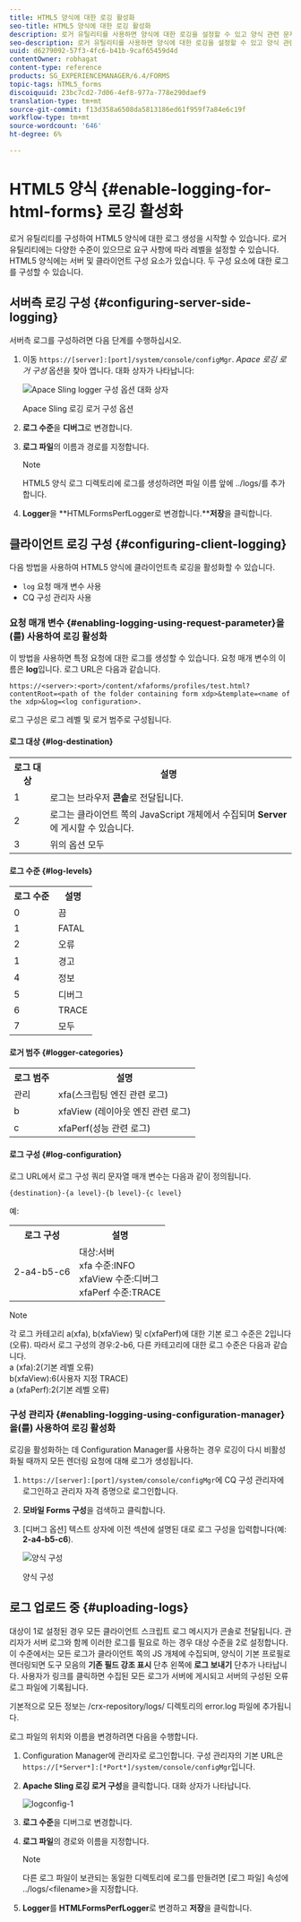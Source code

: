 ```yaml
---
title: HTML5 양식에 대한 로깅 활성화
seo-title: HTML5 양식에 대한 로깅 활성화
description: 로거 유틸리티를 사용하면 양식에 대한 로깅을 설정할 수 있고 양식 관련 문제를 디버깅할 수 있습니다.
seo-description: 로거 유틸리티를 사용하면 양식에 대한 로깅을 설정할 수 있고 양식 관련 문제를 디버깅할 수 있습니다.
uuid: d6279092-57f3-4fc6-b41b-9caf65459d4d
contentOwner: robhagat
content-type: reference
products: SG_EXPERIENCEMANAGER/6.4/FORMS
topic-tags: hTML5_forms
discoiquuid: 23bc7cd2-7d06-4ef8-977a-778e290daef9
translation-type: tm+mt
source-git-commit: f13d358a6508da5813186ed61f959f7a84e6c19f
workflow-type: tm+mt
source-wordcount: '646'
ht-degree: 6%

---
```



# HTML5 양식 {#enable-logging-for-html-forms} 로깅 활성화

로거 유틸리티를 구성하여 HTML5 양식에 대한 로그 생성을 시작할 수 있습니다. 로거 유틸리티에는 다양한 수준이 있으므로 요구 사항에 따라 레벨을 설정할 수 있습니다. HTML5 양식에는 서버 및 클라이언트 구성 요소가 있습니다. 두 구성 요소에 대한 로그를 구성할 수 있습니다.

## 서버측 로깅 구성 {#configuring-server-side-logging}

서버측 로그를 구성하려면 다음 단계를 수행하십시오.

1. 이동 `https://[server]:[port]/system/console/configMgr`. *Apace 로깅 로거 구성* 옵션을 찾아 엽니다. 대화 상자가 나타납니다:

   ![ Apace Sling logger 구성 옵션 대화 상자](assets/logconfig.png)

   Apace Sling 로깅 로거 구성 옵션

1. **로그 수준**&#x200B;을 **디버그**&#x200B;로 변경합니다.

1. **로그 파일**&#x200B;의 이름과 경로를 지정합니다.

   >[!NOTE]
   >
   >HTML5 양식 로그 디렉토리에 로그를 생성하려면 파일 이름 앞에 ../logs/를 추가합니다.

1. **Logger**&#x200B;을 **HTMLFormsPerfLogger로 변경합니다.****저장**&#x200B;을 클릭합니다.

## 클라이언트 로깅 구성 {#configuring-client-logging}

다음 방법을 사용하여 HTML5 양식에 클라이언트측 로깅을 활성화할 수 있습니다.

* `log` 요청 매개 변수 사용
* CQ 구성 관리자 사용

### 요청 매개 변수 {#enabling-logging-using-request-parameter}을(를) 사용하여 로깅 활성화

이 방법을 사용하면 특정 요청에 대한 로그를 생성할 수 있습니다. 요청 매개 변수의 이름은 **log**&#x200B;입니다. 로그 URL은 다음과 같습니다.

`https://<server>:<port>/content/xfaforms/profiles/test.html?contentRoot=<path of the folder containing form xdp>&template=<name of the xdp>&log=<log configuration>.`

로그 구성은 로그 레벨 및 로거 범주로 구성됩니다.

#### 로그 대상 {#log-destination}

<table> 
 <tbody> 
  <tr> 
   <th><strong>로그 대상</strong></th> 
   <th><strong>설명</strong></th> 
  </tr> 
  <tr> 
   <td>1</td> 
   <td>로그는 브라우저 <strong>콘솔</strong>로 전달됩니다.</td> 
  </tr> 
  <tr> 
   <td>2</td> 
   <td>로그는 클라이언트 쪽의 JavaScript 개체에서 수집되며 <strong>Server</strong>에 게시할 수 있습니다. </td> 
  </tr> 
  <tr> 
   <td>3</td> 
   <td>위의 옵션 모두<br /> </td> 
  </tr> 
 </tbody> 
</table>

#### 로그 수준 {#log-levels}

<table> 
 <tbody> 
  <tr> 
   <th>로그 수준</th> 
   <th>설명</th> 
  </tr> 
  <tr> 
   <td>0</td> 
   <td>끔<br type="_moz" /> </td> 
  </tr> 
  <tr> 
   <td>1</td> 
   <td>FATAL<br type="_moz" /> </td> 
  </tr> 
  <tr> 
   <td>2</td> 
   <td>오류<br type="_moz" /> </td> 
  </tr> 
  <tr> 
   <td>1</td> 
   <td>경고<br type="_moz" /> </td> 
  </tr> 
  <tr> 
   <td>4</td> 
   <td>정보<br type="_moz" /> </td> 
  </tr> 
  <tr> 
   <td>5</td> 
   <td>디버그<br type="_moz" /> </td> 
  </tr> 
  <tr> 
   <td>6</td> 
   <td>TRACE<br type="_moz" /> </td> 
  </tr> 
  <tr> 
   <td>7</td> 
   <td>모두<br type="_moz" /> </td> 
  </tr> 
 </tbody> 
</table>

#### 로거 범주 {#logger-categories}

<table> 
 <tbody> 
  <tr> 
   <th>로그 범주</th> 
   <th>설명</th> 
  </tr> 
  <tr> 
   <td>관리</td> 
   <td>xfa(스크립팅 엔진 관련 로그)</td> 
  </tr> 
  <tr> 
   <td>b</td> 
   <td>xfaView (레이아웃 엔진 관련 로그)<br type="_moz" /> </td> 
  </tr> 
  <tr> 
   <td>c</td> 
   <td>xfaPerf(성능 관련 로그)<br type="_moz" /> </td> 
  </tr> 
 </tbody> 
</table>

#### 로그 구성 {#log-configuration}

로그 URL에서 로그 구성 쿼리 문자열 매개 변수는 다음과 같이 정의됩니다.

`{destination}-{a level}-{b level}-{c level}`

예:

<table> 
 <tbody> 
  <tr> 
   <th>로그 구성</th> 
   <th>설명</th> 
  </tr> 
  <tr> 
   <td>2-a4-b5-c6<br type="_moz" /> </td> 
   <td>대상:서버<br /> xfa 수준:INFO<br /> xfaView 수준:디버그<br /> xfaPerf 수준:TRACE</td> 
  </tr> 
 </tbody> 
</table>

>[!NOTE]
>
>각 로그 카테고리 a(xfa), b(xfaView) 및 c(xfaPerf)에 대한 기본 로그 수준은 2입니다(오류). 따라서 로그 구성의 경우:2-b6, 다른 카테고리에 대한 로그 수준은 다음과 같습니다.\
>a (xfa):2(기본 레벨 오류)\
>b(xfaView):6(사용자 지정 TRACE)\
>a (xfaPerf):2(기본 레벨 오류)

### 구성 관리자 {#enabling-logging-using-configuration-manager}을(를) 사용하여 로깅 활성화

로깅을 활성화하는 데 Configuration Manager를 사용하는 경우 로깅이 다시 비활성화될 때까지 모든 렌더링 요청에 대해 로그가 생성됩니다.

1. `https://[server]:[port]/system/console/configMgr`에 CQ 구성 관리자에 로그인하고 관리자 자격 증명으로 로그인합니다.
1. **모바일 Forms 구성**&#x200B;을 검색하고 클릭합니다.
1. [디버그 옵션] 텍스트 상자에 이전 섹션에 설명된 대로 로그 구성을 입력합니다(예: **2-a4-b5-c6**).

   ![양식 구성](assets/forms_configuration.png)

   양식 구성

## 로그 업로드 중 {#uploading-logs}

대상이 1로 설정된 경우 모든 클라이언트 스크립트 로그 메시지가 콘솔로 전달됩니다. 관리자가 서버 로그와 함께 이러한 로그를 필요로 하는 경우 대상 수준을 2로 설정합니다. 이 수준에서는 모든 로그가 클라이언트 쪽의 JS 개체에 수집되며, 양식이 기본 프로필로 렌더링되면 도구 모음의 **기존 필드 강조 표시** 단추 왼쪽에 **로그 보내기** 단추가 나타납니다. 사용자가 링크를 클릭하면 수집된 모든 로그가 서버에 게시되고 서버의 구성된 오류 로그 파일에 기록됩니다.

기본적으로 모든 정보는 /crx-repository/logs/ 디렉토리의 error.log 파일에 추가됩니다.

로그 파일의 위치와 이름을 변경하려면 다음을 수행합니다.

1. Configuration Manager에 관리자로 로그인합니다. 구성 관리자의 기본 URL은 `https://[*Server*]:[*Port*]/system/console/configMgr`입니다.
1. **Apache Sling 로깅 로거 구성**&#x200B;을 클릭합니다. 대화 상자가 나타납니다.

   ![logconfig-1](assets/logconfig-1.png)

1. **로그 수준**&#x200B;을 디버그로 변경합니다.

1. **로그 파일**&#x200B;의 경로와 이름을 지정합니다.

   >[!NOTE]
   >
   >다른 로그 파일이 보관되는 동일한 디렉토리에 로그를 만들려면 [로그 파일] 속성에 ../logs/&lt;filename>을 지정합니다.

1. **Logger**&#x200B;를 **HTMLFormsPerfLogger**&#x200B;로 변경하고 **저장**&#x200B;을 클릭합니다.

